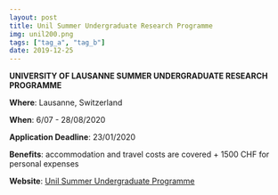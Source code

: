 ```yaml
---
layout: post
title: Unil Summer Undergraduate Research Programme
img: unil200.png
tags: ["tag_a", "tag_b"]
date: 2019-12-25
---
```


**UNIVERSITY OF LAUSANNE SUMMER UNDERGRADUATE RESEARCH PROGRAMME**

**Where**: Lausanne, Switzerland

**When**: 6/07 - 28/08/2020

**Application Deadline**: 23/01/2020

**Benefits**: accommodation and travel costs are covered + 1500 CHF for personal expenses

**Website**: [Unil Summer Undergraduate Programme](https://www.unil.ch/eb-sur/en/home.html)


